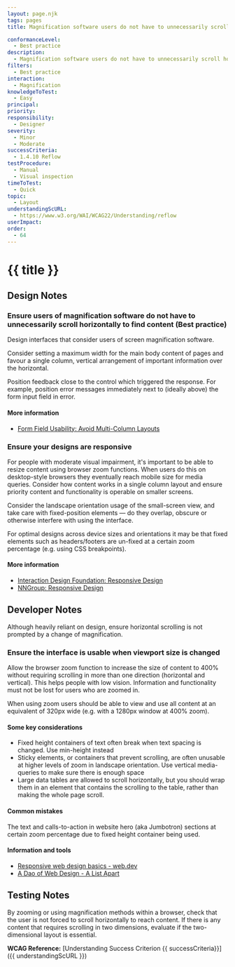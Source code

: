 ```yaml
---
layout: page.njk
tags: pages
title: Magnification software users do not have to unnecessarily scroll horizontal to find content

conformanceLevel:
  - Best practice
description:
  - Magnification software users do not have to unnecessarily scroll horizontal to find content
filters:
  - Best practice
interaction:
  - Magnification
knowledgeToTest:
  - Easy
principal:
priority:
responsibility:
  - Designer
severity:
  - Minor
  - Moderate
successCriteria:
  - 1.4.10 Reflow
testProcedure:
  - Manual
  - Visual inspection
timeToTest:
  - Quick
topic:
  - Layout
understandingScURL:
  - https://www.w3.org/WAI/WCAG22/Understanding/reflow
userImpact:
order:
  - 64
---
```


# {{ title }}

## Design Notes

### Ensure users of magnification software do not have to unnecessarily scroll horizontally to find content (Best practice)

Design interfaces that consider users of screen magnification software.

Consider setting a maximum width for the main body content of pages and favour a single column, vertical arrangement of important information over the horizontal.

Position feedback close to the control which triggered the response. For example, position error messages immediately next to (ideally above) the form input field in error.

#### More information

- [Form Field Usability: Avoid Multi-Column Layouts](https://baymard.com/blog/avoid-multi-column-forms)

### Ensure your designs are responsive

For people with moderate visual impairment, it's important to be able to resize content using browser zoom functions. When users do this on desktop-style browsers they eventually reach mobile size for media queries. Consider how content works in a single column layout and ensure priority content and functionality is operable on smaller screens.

Consider the landscape orientation usage of the small-screen view, and take care with fixed-position elements — do they overlap, obscure or otherwise interfere with using the interface.

For optimal designs across device sizes and orientations it may be that fixed elements such as headers/footers are un-fixed at a certain zoom percentage (e.g. using CSS breakpoints).

#### More information

- [Interaction Design Foundation: Responsive Design](https://www.interaction-design.org/literature/topics/responsive-design)
- [NNGroup: Responsive Design](https://www.nngroup.com/articles/responsive-web-design-definition/)

## Developer Notes

Although heavily reliant on design, ensure horizontal scrolling is not prompted by a change of magnification.

### Ensure the interface is usable when viewport size is changed

Allow the browser zoom function to increase the size of content to 400% without requiring scrolling in more than one direction (horizontal and vertical). This helps people with low vision. Information and functionality must not be lost for users who are zoomed in.

When using zoom users should be able to view and use all content at an equivalent of 320px wide (e.g. with a 1280px window at 400% zoom).

#### Some key considerations

- Fixed height containers of text often break when text spacing is changed. Use min-height instead
- Sticky elements, or containers that prevent scrolling, are often unusable at higher levels of zoom in landscape orientation. Use vertical media-queries to make sure there is enough space
- Large data tables are allowed to scroll horizontally, but you should wrap them in an element that contains the scrolling to the table, rather than making the whole page scroll.

#### Common mistakes

The text and calls-to-action in website hero (aka Jumbotron) sections at certain zoom percentage due to fixed height container being used.

#### Information and tools

- [Responsive web design basics - web.dev](https://web.dev/responsive-web-design-basics/)
- [A Dao of Web Design -  A List Apart](https://alistapart.com/article/dao/)

## Testing Notes

By zooming or using magnification methods within a browser, check that the user is not forced to scroll horizontally to reach content. If there is any content that requires scrolling in two dimensions, evaluate if the two-dimensional layout is essential.

**WCAG Reference:** [Understanding Success Criterion {{ successCriteria}}]({{ understandingScURL }})
